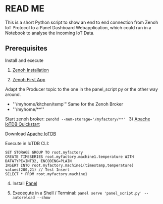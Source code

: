# READ ME
This is a short Python script to show an end to end connection from Zenoh IoT Protocol to a Panel Dashboard Webapplication, which could run in a Notebook to analyse the incoming IoT Data.

## Prerequisites

Install and execute
1) [Zenoh Installation](https://zenoh.io/docs/getting-started/installation/)

2) [Zenoh First App](https://zenoh.io/docs/getting-started/first-app/)

Adapt the Producer topic to the one in the panel_script py or the other way around. 
- "'/myhome/kitchen/temp'"
Same for the Zenoh Broker
- "'/myhome/**'"

Start zenoh broker:
```zenohd --mem-storage='/myfactory/**' ``` 
3) [Apache IoTDB Quickstart](https://iotdb.apache.org/UserGuide/V0.13.x/QuickStart/QuickStart.html)

Download [Apache IoTDB](https://iotdb.apache.org/Download/)

Execute in IoTDB CLI:
```
SET STORAGE GROUP TO root.myfactory
CREATE TIMESERIES root.myfactory.machine1.temperature WITH DATATYPE=INT32, ENCODING=PLAIN
INSERT INTO root.myfactory.machine1(timestamp,temperature) values(200,21) // Test Insert
SELECT * FROM root.myfactory.machine1
 ```

4) Install [Panel](https://panel.holoviz.org/getting_started/index.html)

4) Exececute in a Shell / Terminal: 
```panel serve 'panel_script.py' --autoreload --show ``` 






